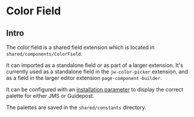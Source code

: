 # Color Field

## Intro

The color field is a shared field extension which is located in `shared/components/ColorField`.

It can imported as a standalone field or as part of a larger extension. It's currently used as a standalone field in the `jw-color-picker` extension, and as a field in the larger editor extension `page-component-builder`.

It can be configured with an [installation parameter](https://www.contentful.com/developers/docs/extensibility/app-and-ui-extension-parameters/) to display the correct palette for either JMS or Guidepost.

The palettes are saved in the `shared/constants` directory.
